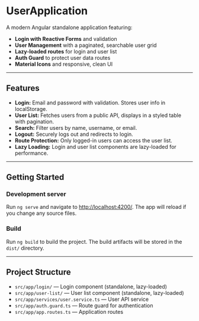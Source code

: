 # UserApplication

A modern Angular standalone application featuring:

- **Login with Reactive Forms** and validation
- **User Management** with a paginated, searchable user grid
- **Lazy-loaded routes** for login and user list
- **Auth Guard** to protect user data routes
- **Material Icons** and responsive, clean UI

---

## Features

- **Login:** Email and password with validation. Stores user info in localStorage.
- **User List:** Fetches users from a public API, displays in a styled table with pagination.
- **Search:** Filter users by name, username, or email.
- **Logout:** Securely logs out and redirects to login.
- **Route Protection:** Only logged-in users can access the user list.
- **Lazy Loading:** Login and user list components are lazy-loaded for performance.

---

## Getting Started

### Development server

Run `ng serve` and navigate to [http://localhost:4200/](http://localhost:4200/). The app will reload if you change any source files.

### Build

Run `ng build` to build the project. The build artifacts will be stored in the `dist/` directory.

---

## Project Structure

- `src/app/login/` — Login component (standalone, lazy-loaded)
- `src/app/user-list/` — User list component (standalone, lazy-loaded)
- `src/app/services/user.service.ts` — User API service
- `src/app/auth.guard.ts` — Route guard for authentication
- `src/app/app.routes.ts` — Application routes


